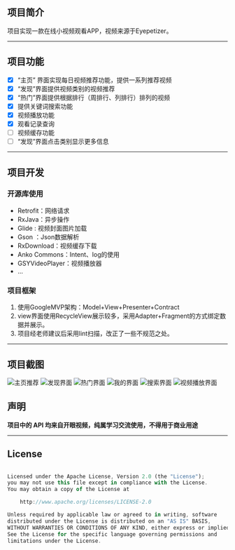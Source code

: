 
## 项目简介
   项目实现一款在线小视频观看APP，视频来源于Eyepetizer。

___

## 项目功能

- [x] “主页” 界面实现每日视频推荐功能，提供一系列推荐视频
- [x] “发现”界面提供视频类别的视频推荐
- [x] “热门”界面提供根据排行（周排行、列排行）排列的视频
- [x] 提供关键词搜索功能
- [x] 视频播放功能
- [x] 观看记录查询
- [ ] 视频缓存功能
- [ ] “发现”界面点击类别显示更多信息

___



## 项目开发

### 开源库使用

 - Retrofit：网络请求
 - RxJava：异步操作
 - Glide : 视频封面图片加载
 - Gson ：Json数据解析
 - RxDownload：视频缓存下载
 - Anko Commons：Intent、log的使用
 - GSYVideoPlayer：视频播放器
 - ...

### 项目框架

1. 使用GoogleMVP架构：Model+View+Presenter+Contract
2. view界面使用RecycleView展示较多，采用Adapter+Fragment的方式绑定数据并展示。
3. 项目经老师建议后采用lint扫描，改正了一些不规范之处。

___


## 项目截图
![主页推荐](./images/Screenshot_2019-12-26-14-21-47-37_1.png)
![发现界面](./images/Screenshot_2019-12-26-14-21-50-01.png)
![热门界面](./images/Screenshot_2019-12-26-14-21-53-08.png)
![我的界面](./images/Screenshot_2019-12-26-14-21-55-45.png)
![搜索界面](./images/Screenshot_2019-12-26-14-22-00-92.png)
![视频播放界面](./images/Screenshot_2019-12-26-14-22-09-95.png)

## 声明

**项目中的 API 均来自开眼视频，纯属学习交流使用，不得用于商业用途**

___

## License

``` javascript

Licensed under the Apache License, Version 2.0 (the "License");
you may not use this file except in compliance with the License.
You may obtain a copy of the License at

    http://www.apache.org/licenses/LICENSE-2.0

Unless required by applicable law or agreed to in writing, software
distributed under the License is distributed on an "AS IS" BASIS,
WITHOUT WARRANTIES OR CONDITIONS OF ANY KIND, either express or implied.
See the License for the specific language governing permissions and
limitations under the License.
```

